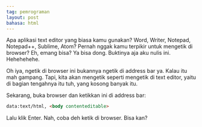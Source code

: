 ```yaml
---
tag: pemrograman
layout: post
bahasa: html
---
```


Apa aplikasi text editor yang biasa kamu gunakan? Word, Writer, Notepad, Notepad++, Sublime, Atom? Pernah nggak kamu terpikir untuk mengetik di browser? Eh, emang bisa? Ya bisa dong. Buktinya aja aku nulis ini. Hehehehehe.

Oh iya, ngetik di browser ini bukannya ngetik di address bar ya. Kalau itu mah gampang. Tapi, kita akan mengetik seperti mengetik di text editor, yaitu di bagian tengahnya itu tuh, yang kosong banyak itu.

Sekarang, buka browser dan ketikkan ini di address bar:

```html
data:text/html, <body contenteditable>
```

Lalu klik Enter. Nah, coba deh ketik di browser. Bisa kan?